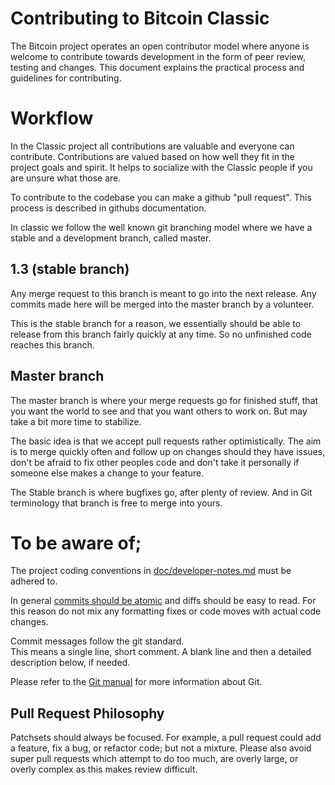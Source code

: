 # Contributing to Bitcoin Classic

The Bitcoin project operates an open contributor model where anyone is welcome
to contribute towards development in the form of peer review, testing and
changes. This document explains the practical process and guidelines for
contributing.


# Workflow

In the Classic project all contributions are valuable and everyone can
contribute.  Contributions are valued based on how well they fit in the project
goals and spirit.  It helps to socialize with the Classic people if you are
unsure what those are.

To contribute to the codebase you can make a github "pull request". This
process is described in githubs documentation.

In classic we follow the well known git branching model where we have a stable
and a development branch, called master.

## 1.3 (stable branch)

Any merge request to this branch is meant to go into the next release. Any
commits made here will be merged into the master branch by a volunteer.

This is the stable branch for a reason, we essentially should be able to
release from this branch fairly quickly at any time. So no unfinished code
reaches this branch.

## Master branch

The master branch is where your merge requests go for finished stuff,
that you want the world to see and that you want others to work on. But may
take a bit more time to stabilize.

The basic idea is that we accept pull requests rather optimistically. The aim is
to merge quickly often and follow up on changes should they have issues,
don't be afraid to fix other peoples code and don't take it personally if
someone else makes a change to your feature.

The Stable branch is where bugfixes go, after plenty of review. And in Git
terminology that branch is free to merge into yours.


# To be aware of;

The project coding conventions in [doc/developer-notes.md](doc/developer-notes.md)
must be adhered to.

In general [commits should be atomic](https://en.wikipedia.org/wiki/Atomic_commit#Atomic_commit_convention)
and diffs should be easy to read. For this reason do not mix any formatting fixes
or code moves with actual code changes.

Commit messages follow the git standard.  
This means a single line, short comment. A blank line and then a detailed
description below, if needed.

Please refer to the [Git manual](https://git-scm.com/doc) for more information about Git.


Pull Request Philosophy
-----------------------

Patchsets should always be focused. For example, a pull request could add a
feature, fix a bug, or refactor code; but not a mixture. Please also avoid super
pull requests which attempt to do too much, are overly large, or overly complex
as this makes review difficult.
